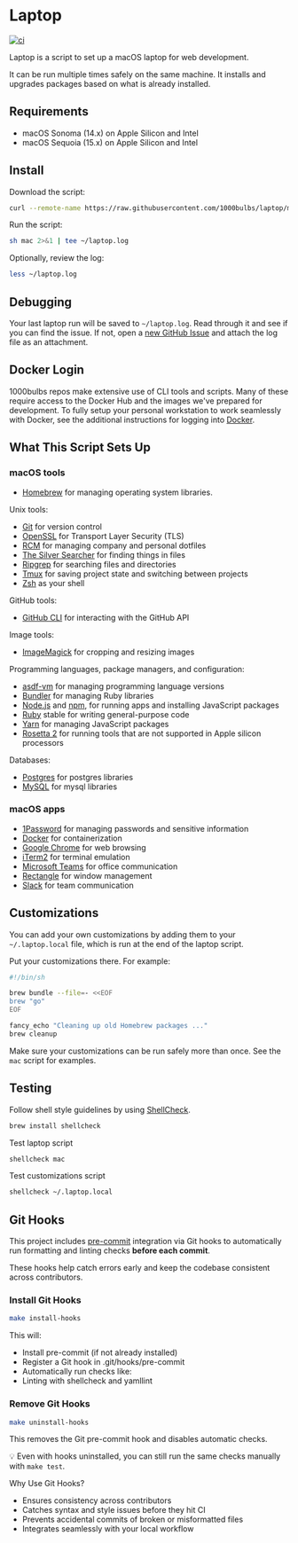 # Laptop

[![ci](https://github.com/1000bulbs/laptop/actions/workflows/ci.yml/badge.svg)](https://github.com/1000Bulbs/laptop/actions/workflows/ci.yml)

Laptop is a script to set up a macOS laptop for web development.

It can be run multiple times safely on the same machine. It installs and
upgrades packages based on what is already installed.

## Requirements

- macOS Sonoma (14.x) on Apple Silicon and Intel
- macOS Sequoia (15.x) on Apple Silicon and Intel

## Install

Download the script:

```sh
curl --remote-name https://raw.githubusercontent.com/1000bulbs/laptop/master/mac
```

Run the script:

```sh
sh mac 2>&1 | tee ~/laptop.log
```

Optionally, review the log:

```sh
less ~/laptop.log
```

## Debugging

Your last laptop run will be saved to `~/laptop.log`. Read through it and see if
you can find the issue. If not, open a [new GitHub
Issue](https://github.com/1000bulbs/laptop/issues/new) and attach the log file
as an attachment.

## Docker Login

1000bulbs repos make extensive use of CLI tools and scripts. Many of these
require access to the Docker Hub and the images we've prepared for development.
To fully setup your personal workstation to work seamlessly with Docker, see
the additional instructions for logging into [Docker](./docs/Docker.md).

## What This Script Sets Up

### macOS tools

- [Homebrew] for managing operating system libraries.

[Homebrew]: http://brew.sh/

Unix tools:

- [Git] for version control
- [OpenSSL] for Transport Layer Security (TLS)
- [RCM] for managing company and personal dotfiles
- [The Silver Searcher] for finding things in files
- [Ripgrep] for searching files and directories
- [Tmux] for saving project state and switching between projects
- [Zsh] as your shell

[Git]: https://git-scm.com/
[OpenSSL]: https://www.openssl.org/
[RCM]: https://github.com/thoughtbot/rcm
[The Silver Searcher]: https://github.com/ggreer/the_silver_searcher
[Ripgrep]: https://github.com/BurntSushi/ripgrep
[Tmux]: https://tmux.github.io/
[Zsh]: https://www.zsh.org/

GitHub tools:

- [GitHub CLI] for interacting with the GitHub API

[GitHub CLI]: https://cli.github.com/

Image tools:

- [ImageMagick] for cropping and resizing images

Programming languages, package managers, and configuration:

- [asdf-vm] for managing programming language versions
- [Bundler] for managing Ruby libraries
- [Node.js] and [npm], for running apps and installing JavaScript packages
- [Ruby] stable for writing general-purpose code
- [Yarn] for managing JavaScript packages
- [Rosetta 2] for running tools that are not supported in Apple silicon processors

[Bundler]: https://bundler.io/
[ImageMagick]: https://www.imagemagick.org/
[Node.js]: http://nodejs.org/
[npm]: https://www.npmjs.org/
[asdf-vm]: https://github.com/asdf-vm/asdf
[Ruby]: https://www.ruby-lang.org/en/
[Yarn]: https://yarnpkg.com/en/
[Rosetta 2]: https://developer.apple.com/documentation/apple-silicon/about-the-rosetta-translation-environment

Databases:

- [Postgres] for postgres libraries
- [MySQL] for mysql libraries

[Postgres]: https://www.postgresql.org/
[MySQL]: https://www.mysql.com

### macOS apps

- [1Password] for managing passwords and sensitive information
- [Docker] for containerization
- [Google Chrome] for web browsing
- [iTerm2] for terminal emulation
- [Microsoft Teams] for office communication
- [Rectangle] for window management
- [Slack] for team communication

[1Password]: https://1password.com/
[Docker]: https://www.docker.com/
[Google Chrome]: https://www.google.com/chrome/
[iTerm2]: https://iterm2.com/
[Microsoft Teams]: https://www.microsoft.com/en-us/microsoft-teams/
[Rectangle]: https://rectangleapp.com/
[Slack]: https://slack.com/

## Customizations

You can add your own customizations by adding them to your `~/.laptop.local`
file, which is run at the end of the laptop script.

Put your customizations there.
For example:

```sh
#!/bin/sh

brew bundle --file=- <<EOF
brew "go"
EOF

fancy_echo "Cleaning up old Homebrew packages ..."
brew cleanup
```

Make sure your customizations can be run safely more than once.
See the `mac` script for examples.

## Testing

Follow shell style guidelines by using [ShellCheck].

```sh
brew install shellcheck
```

[ShellCheck]: https://www.shellcheck.net/about.html

Test laptop script

```sh
shellcheck mac
```

Test customizations script

```sh
shellcheck ~/.laptop.local
```

## Git Hooks

This project includes [pre-commit](https://pre-commit.com/) integration via Git
hooks to automatically run formatting and linting checks **before each commit**.

These hooks help catch errors early and keep the codebase consistent across
contributors.

### Install Git Hooks

```bash
make install-hooks
```

This will:

- Install pre-commit (if not already installed)
- Register a Git hook in .git/hooks/pre-commit
- Automatically run checks like:
- Linting with shellcheck and yamllint

### Remove Git Hooks

```bash
make uninstall-hooks
```

This removes the Git pre-commit hook and disables automatic checks.

💡 Even with hooks uninstalled, you can still run the same checks manually with
`make test`.

Why Use Git Hooks?

- Ensures consistency across contributors
- Catches syntax and style issues before they hit CI
- Prevents accidental commits of broken or misformatted files
- Integrates seamlessly with your local workflow
